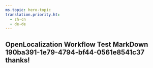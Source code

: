 ```yaml
---
ms.topic: hero-topic
translation.priority.ht: 
  - zh-cn
  - de-de
---
```

## OpenLocalization Workflow Test MarkDown 190ba391-1e79-4794-bf44-0561e8541c37 thanks!

